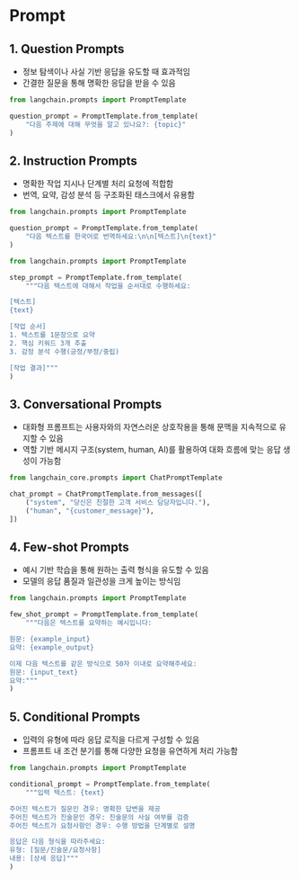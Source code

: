 # Prompt

## 1. Question Prompts

- 정보 탐색이나 사실 기반 응답을 유도할 때 효과적임
- 간결한 질문을 통해 명확한 응답을 받을 수 있음

```python
from langchain.prompts import PromptTemplate

question_prompt = PromptTemplate.from_template(
    "다음 주제에 대해 무엇을 알고 있나요?: {topic}"
)
```

## 2. Instruction Prompts

- 명확한 작업 지시나 단계별 처리 요청에 적합함
- 번역, 요약, 감성 분석 등 구조화된 태스크에서 유용함

```python
from langchain.prompts import PromptTemplate

question_prompt = PromptTemplate.from_template(
    "다음 텍스트를 한국어로 번역하세요:\n\n[텍스트]\n{text}"
)
```

```python
from langchain.prompts import PromptTemplate

step_prompt = PromptTemplate.from_template(
    """다음 텍스트에 대해서 작업을 순서대로 수행하세요:

[텍스트]
{text}

[작업 순서]
1. 텍스트를 1문장으로 요약
2. 핵심 키워드 3개 추출
3. 감정 분석 수행(긍정/부정/중립)

[작업 결과]"""
)
```

## 3. Conversational Prompts

- 대화형 프롬프트는 사용자와의 자연스러운 상호작용을 통해 문맥을 지속적으로 유지할 수 있음
- 역할 기반 메시지 구조(system, human, AI)를 활용하여 대화 흐름에 맞는 응답 생성이 가능함

```python
from langchain_core.prompts import ChatPromptTemplate

chat_prompt = ChatPromptTemplate.from_messages([
    ("system", "당신은 친절한 고객 서비스 담당자입니다."),
    ("human", "{customer_message}"),
])
```

## 4. Few-shot Prompts

- 예시 기반 학습을 통해 원하는 출력 형식을 유도할 수 있음
- 모델의 응답 품질과 일관성을 크게 높이는 방식임

```python
from langchain.prompts import PromptTemplate

few_shot_prompt = PromptTemplate.from_template(
    """다음은 텍스트를 요약하는 예시입니다:

원문: {example_input}
요약: {example_output}

이제 다음 텍스트를 같은 방식으로 50자 이내로 요약해주세요:
원문: {input_text}
요약:"""
)
```

## 5. Conditional Prompts

- 입력의 유형에 따라 응답 로직을 다르게 구성할 수 있음
- 프롬프트 내 조건 분기를 통해 다양한 요청을 유연하게 처리 가능함

```python
from langchain.prompts import PromptTemplate

conditional_prompt = PromptTemplate.from_template(
    """입력 텍스트: {text}

주어진 텍스트가 질문인 경우: 명확한 답변을 제공
주어진 텍스트가 진술문인 경우: 진술문의 사실 여부를 검증
주어진 텍스트가 요청사항인 경우: 수행 방법을 단계별로 설명

응답은 다음 형식을 따라주세요:
유형: [질문/진술문/요청사항]
내용: [상세 응답]"""
)
```